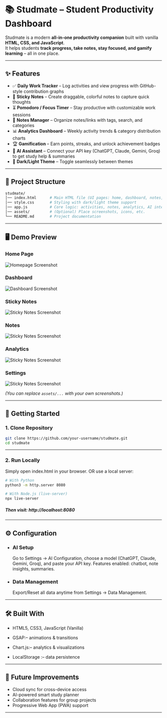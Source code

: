 # 📚 Studmate – Student Productivity Dashboard

Studmate is a modern **all-in-one productivity companion** built with vanilla **HTML, CSS, and JavaScript**.  
It helps students **track progress, take notes, stay focused, and gamify learning** – all in one place.

---

## ✨ Features

- ✅ **Daily Work Tracker** – Log activities and view progress with GitHub-style contribution graphs  
- 📝 **Sticky Notes** – Create draggable, colorful notes to capture quick thoughts  
- ⏳ **Pomodoro / Focus Timer** – Stay productive with customizable work sessions  
- 📖 **Notes Manager** – Organize notes/links with tags, search, and categories  
- 📊 **Analytics Dashboard** – Weekly activity trends & category distribution charts  
- 🏆 **Gamification** – Earn points, streaks, and unlock achievement badges  
- 🤖 **AI Assistant** – Connect your API key (ChatGPT, Claude, Gemini, Groq) to get study help & summaries  
- 🎨 **Dark/Light Theme** – Toggle seamlessly between themes  

---
## 📂 Project Structure
```graphql
studmate/
│── index.html      # Main HTML file (UI pages: home, dashboard, notes, settings, etc.)
│── style.css       # Styling with dark/light theme support
│── app.js          # Core logic: activities, notes, analytics, AI integration
│── assets/         # (Optional) Place screenshots, icons, etc.
└── README.md       # Project documentation
```
---

## 🖥️ Demo Preview

### Home Page
![Homepage Screenshot](assets/home-demo.png)

### Dashboard
![Dashboard Screenshot](assets/dashboard-demo.png)

### Sticky Notes
![Sticky Notes Screenshot](assets/stickynotes-demo.png)

### Notes
![Sticky Notes Screenshot](assets/notes-demo.png)

### Analytics
![Sticky Notes Screenshot](assets/analytics-demo.png)

### Settings
![Sticky Notes Screenshot](assets/settings-demo.png)

*(You can replace `assets/...` with your own screenshots.)*

---

## 🚀 Getting Started

### 1. Clone Repository
```bash
git clone https://github.com/your-username/studmate.git
cd studmate
```
---
### 2. Run Locally
Simply open index.html in your browser.
OR use a local server:
```bash
# With Python
python3 -m http.server 8080

# With Node.js (live-server)
npx live-server
```
##### Then visit: http://localhost:8080
---
## ⚙️ Configuration
- ### AI Setup
     Go to Settings → AI Configuration, choose a model (ChatGPT, Claude, Gemini, Groq), and paste your API key.
      Features enabled: chatbot, note insights, summaries.

- ### Data Management
     Export/Reset all data anytime from Settings → Data Management.
---
## 🛠️ Built With
- HTML5, CSS3, JavaScript (Vanilla)

- GSAP:– animations & transitions

- Chart.js:– analytics & visualizations

- LocalStorage :– data persistence
---
## 🌟 Future Improvements
- Cloud sync for cross-device access
- AI-powered smart study planner
- Collaboration features for group projects
- Progressive Web App (PWA) support
---
